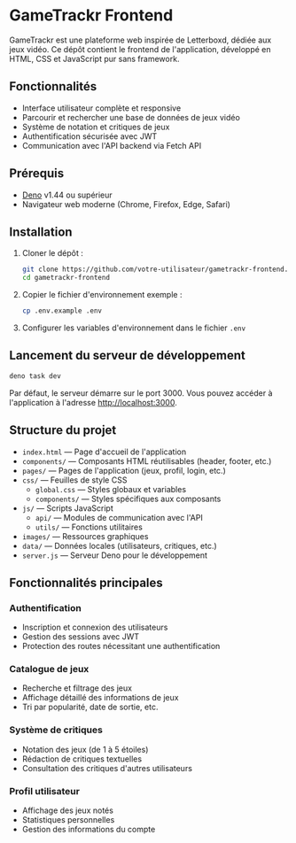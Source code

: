 # GameTrackr Frontend

GameTrackr est une plateforme web inspirée de Letterboxd, dédiée aux jeux vidéo. Ce dépôt contient le frontend de l'application, développé en HTML, CSS et JavaScript pur sans framework.

## Fonctionnalités

- Interface utilisateur complète et responsive
- Parcourir et rechercher une base de données de jeux vidéo
- Système de notation et critiques de jeux
- Authentification sécurisée avec JWT
- Communication avec l'API backend via Fetch API

## Prérequis

- [Deno](https://deno.land/) v1.44 ou supérieur
- Navigateur web moderne (Chrome, Firefox, Edge, Safari)

## Installation

1. Cloner le dépôt :
   ```bash
   git clone https://github.com/votre-utilisateur/gametrackr-frontend.git
   cd gametrackr-frontend
   ```

2. Copier le fichier d'environnement exemple :
   ```bash
   cp .env.example .env
   ```

3. Configurer les variables d'environnement dans le fichier `.env`

## Lancement du serveur de développement

```bash
deno task dev
```

Par défaut, le serveur démarre sur le port 3000. Vous pouvez accéder à l'application à l'adresse [http://localhost:3000](http://localhost:3000).

## Structure du projet

- `index.html` — Page d'accueil de l'application
- `components/` — Composants HTML réutilisables (header, footer, etc.)
- `pages/` — Pages de l'application (jeux, profil, login, etc.)
- `css/` — Feuilles de style CSS
  - `global.css` — Styles globaux et variables
  - `components/` — Styles spécifiques aux composants
- `js/` — Scripts JavaScript
  - `api/` — Modules de communication avec l'API
  - `utils/` — Fonctions utilitaires
- `images/` — Ressources graphiques
- `data/` — Données locales (utilisateurs, critiques, etc.)
- `server.js` — Serveur Deno pour le développement

## Fonctionnalités principales

### Authentification
- Inscription et connexion des utilisateurs
- Gestion des sessions avec JWT
- Protection des routes nécessitant une authentification

### Catalogue de jeux
- Recherche et filtrage des jeux
- Affichage détaillé des informations de jeux
- Tri par popularité, date de sortie, etc.

### Système de critiques
- Notation des jeux (de 1 à 5 étoiles)
- Rédaction de critiques textuelles
- Consultation des critiques d'autres utilisateurs

### Profil utilisateur
- Affichage des jeux notés
- Statistiques personnelles
- Gestion des informations du compte




